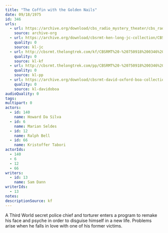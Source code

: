 ```yaml
---
title: "The Coffin with the Golden Nails"
date: 09/18/1975
id: 346
urls: 
  - url: https://archive.org/download/cbs_radio_mystery_theater/cbs_radio_mystery_theater-0301-0350.zip/cbs_radio_mystery_theater-0301-0350%2Fcbsrmt_0346_the_coffin_with_the_golden_nails.mp3
    source: archive-org
  - url: https://archive.org/download/cbsrmt-ken-long-jc-collection/CBSRMT - 750918 0346 Coffing With The Golden Nails vbr kb -intro_jc.mp3
    quality: 0
    source: kl-jc
  - url: http://cbsrmt.thelongtrek.com/kf/CBSRMT%20-%20750918%200346%20The%20Coffin%20With%20The%20Golden%20Nails_kf.mp3
    quality: 0
    source: kl-kf
  - url: http://cbsrmt.thelongtrek.com/pp/CBSRMT%20-%20750918%200346%20The%20Coffin%20with%20the%20Golden%20Nails_pp.mp3
    quality: 0
    source: kl-pp
  - url: https://archive.org/download/cbsrmt-david-oxford-boa-collection/CBSRMT-750918-0346-The-Coffin-with-the-Golden-Nails-+-Patty-Hearst-1st-9-minutes-(128-44)_WBBM-JE-{BoA}.mp3
    quality: 0
    source: kl-davidoboa
audioQuality: 0
tags: 
multipart: 0
actors:  
  - id: 140
    name: Howard Da Silva  
  - id: 6
    name: Marian Seldes  
  - id: 12
    name: Ralph Bell  
  - id: 66
    name: Kristoffer Tabori
actorIds:  
  - 140  
  - 6  
  - 12  
  - 66
writers:  
  - id: 13
    name: Sam Dann
writerIds:  
  - 13
notes: 
descriptionSource: kf
---
```

A Third World secret police chief and torturer enters a program to remake his face and psyche in order to disguise himself in a new life. Problems arise when he falls in love with one of his former victims.